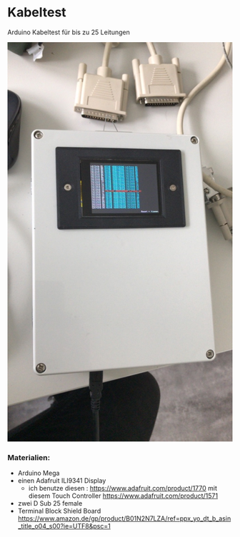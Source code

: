 # Kabeltest
Arduino Kabeltest für bis zu 25 Leitungen

![Bild1](https://github.com/Joe2824/Kabeltest/blob/master/Bilder/1.jpeg)

### Materialien:
- Arduino Mega
- einen Adafruit ILI9341 Display
  - ich benutze diesen : https://www.adafruit.com/product/1770
  mit diesem Touch Controller https://www.adafruit.com/product/1571
- zwei D Sub 25 female
- Terminal Block Shield Board https://www.amazon.de/gp/product/B01N2N7LZA/ref=ppx_yo_dt_b_asin_title_o04_s00?ie=UTF8&psc=1
